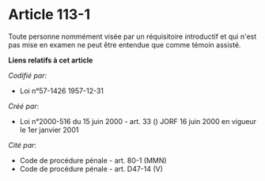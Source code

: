 # Article 113-1

Toute personne nommément visée par un réquisitoire introductif et qui n'est pas mise en examen ne peut être entendue que
comme témoin assisté.

**Liens relatifs à cet article**

_Codifié par_:

  - Loi n°57-1426 1957-12-31

_Créé par_:

  - Loi n°2000-516 du 15 juin 2000 - art. 33 () JORF 16 juin 2000 en vigueur le 1er janvier 2001

_Cité par_:

  - Code de procédure pénale - art. 80-1 (MMN)
  - Code de procédure pénale - art. D47-14 (V)

